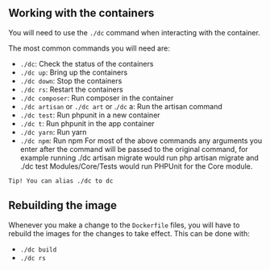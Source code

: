 ## Working with the containers
You will need to use the `./dc` command when interacting with the container.

The most common commands you will need are:

- `./dc`: Check the status of the containers
- `./dc up`: Bring up the containers
- `./dc down`: Stop the containers
- `./dc rs`: Restart the containers
- `./dc composer`: Run composer in the container
- `./dc artisan` or `./dc art` or .`/dc` a: Run the artisan command
- `./dc test`: Run phpunit in a new container
- `./dc t`: Run phpunit in the app container
- `./dc yarn`: Run yarn
- `./dc npm`: Run npm
For most of the above commands any arguments you enter after the command will be passed to the original command, for example running ./dc artisan migrate would run php artisan migrate and ./dc test Modules/Core/Tests would run PHPUnit for the Core module.

```
Tip! You can alias ./dc to dc
```
## Rebuilding the image
Whenever you make a change to the `Dockerfile` files, you will have to rebuild the images for the changes to take effect. This can be done with:

- `./dc build`
- `./dc rs`
